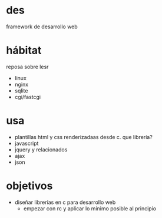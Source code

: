# des

framework de desarrollo web

# hábitat

reposa sobre lesr

*   linux
*   nginx
*   sqlite
*   cgi/fastcgi

# usa
        
*   plantillas html y css renderizadaas desde c. que librería?
*   javascript
*   jquery y relacionados
*   ajax
*   json

# objetivos

*   diseñar librerías en c para desarrollo web
    *   empezar con rc y aplicar lo mínimo posible al principio

